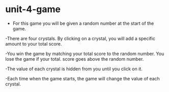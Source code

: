 # unit-4-game

- For this game you will be given a random number at the start of the game.

-There are four crystals. By clicking on a crystal, you will add a specific amount to your total score. 

-You win the game by matching your total score to the random number. You lose the game if your total. score goes above the random number. 

-The value of each crystal is hidden from you until you click on it. 

-Each time when the game starts, the game will change the value of each crystal.
